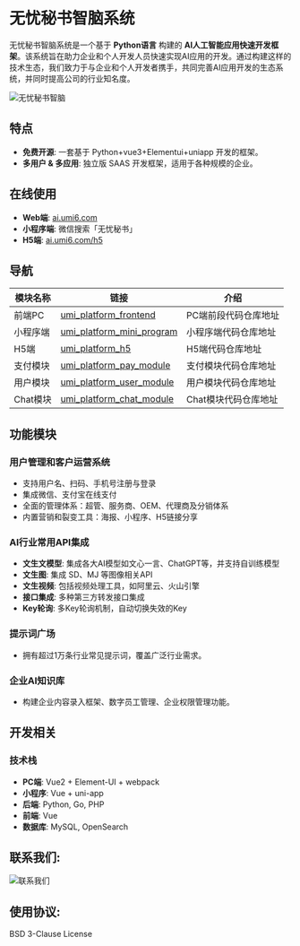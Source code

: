 # 无忧秘书智脑系统

无忧秘书智脑系统是一个基于 **Python语言** 构建的 **AI人工智能应用快速开发框架**。该系统旨在助力企业和个人开发人员快速实现AI应用的开发。通过构建这样的技术生态，我们致力于与企业和个人开发者携手，共同完善AI应用开发的生态系统，并同时提高公司的行业知名度。

![无忧秘书智脑](https://umi-intelligence.oss-cn-shenzhen.aliyuncs.com/static/website/screenshot-ai.umi6.com-2024.03.13-10_15_32.png)

## 特点

- **免费开源**: 一套基于 Python+vue3+Elementui+uniapp 开发的框架。
- **多用户 & 多应用**: 独立版 SAAS 开发框架，适用于各种规模的企业。

## 在线使用

- **Web端**: [ai.umi6.com](http://ai.umi6.com)
- **小程序端**: 微信搜索「无忧秘书」
- **H5端**: [ai.umi6.com/h5](http://ai.umi6.com/h5)

## 导航
| 模块名称 | 链接 | 介绍|
| -------- | ---- |---- |
| 前端PC | [umi_platform_frontend](https://github.com/ymzn3820/umi_platform_frontend) | PC端前段代码仓库地址|
| 小程序端 | [umi_platform_mini_program](https://github.com/ymzn3820/umi_platform_mini_program) |小程序端代码仓库地址|
| H5端 | [umi_platform_h5](https://github.com/ymzn3820/umi_platform_h5) |H5端代码仓库地址|
| 支付模块 | [umi_platform_pay_module](https://github.com/ymzn3820/umi_platform_pay_module) |支付模块代码仓库地址|
| 用户模块 | [umi_platform_user_module](https://github.com/ymzn3820/umi_platform_user_module) |用户模块代码仓库地址|
| Chat模块 | [umi_platform_chat_module](https://github.com/ymzn3820/umi_platform_chat_module) |Chat模块代码仓库地址|


## 功能模块

### 用户管理和客户运营系统

- 支持用户名、扫码、手机号注册与登录
- 集成微信、支付宝在线支付
- 全面的管理体系：超管、服务商、OEM、代理商及分销体系
- 内置营销和裂变工具：海报、小程序、H5链接分享

### AI行业常用API集成

- **文生文模型**: 集成各大AI模型如文心一言、ChatGPT等，并支持自训练模型
- **文生图**: 集成 SD、MJ 等图像相关API
- **文生视频**: 包括视频处理工具，如阿里云、火山引擎
- **接口集成**: 多种第三方转发接口集成
- **Key轮询**: 多Key轮询机制，自动切换失效的Key

### 提示词广场

- 拥有超过1万条行业常见提示词，覆盖广泛行业需求。

### 企业AI知识库

- 构建企业内容录入框架、数字员工管理、企业权限管理功能。

## 开发相关

### 技术栈

- **PC端**: Vue2 + Element-UI + webpack
- **小程序**: Vue + uni-app
- **后端**: Python, Go, PHP
- **前端**: Vue
- **数据库**: MySQL, OpenSearch

##  联系我们: 
![联系我们](https://umi-intelligence.oss-cn-shenzhen.aliyuncs.com/static/com/message_center/1705734163826.jpg)

## 使用协议: 
  BSD 3-Clause License

